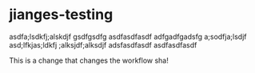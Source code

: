 # jianges-testing
asdfa;lsdkfj;alskdjf
gsdfgsdfg
asdfasdfasdf
adfgadfgadsfg
a;sodfja;lsdjf
asd;lfkjas;ldkfj
;alksjdf;alksdjf
adsfasdfasdf
asdfasdfasdf


This is a change that changes the workflow sha!
